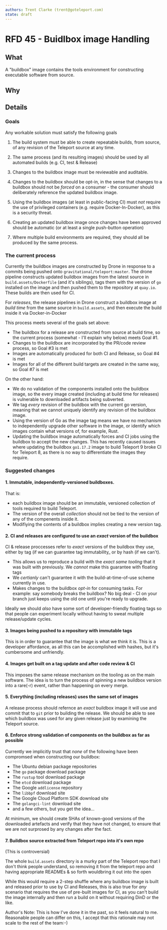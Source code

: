 ```yaml
---
authors: Trent Clarke (trent@goteleport.com)
state: draft
---
```


# RFD 45 - Buidlbox image Handling 

## What

A "buildbox" image contains the tools environment for constructing executable 
software from source. 

## Why

## Details

### Goals

Any workable solution must satisfy the following goals 

 1. The build system must be able to create repeatable builds, from source, of
    any revision of the Teleport source at any time. 

 2. The same process (and its resulting images) should be used by all automated 
    builds (e.g. CI, test & Release)

 3. Changes to the buildbox image must be reviewable and auditable.

 4. Changes to the buildbox should be opt-in, in the sense that changes to a 
    buildbox should not be *forced* on a consumer - the consumer should deliberately 
    reference the updated buildbox image.

 5. Using the buildbox images (at least in public-facing CI) must *not* require 
    the use of privileged containers (e.g. require Docker-In-Docker), as this 
    is a security threat.

 6. Creating an updated buildbox image once changes have been approved should 
    be automatic (or at least a single push-button operation)

 7. Where multiple build environments are required, they should all be 
    produced by the same process.

### The current process

Currently the buildbox images are constructed by Drone in response to a commits
being pushed onto `gravitational/teleport:master`. The drone pipeline constructs 
updated buildbox images from the latest source in `build.assets/Dockerfile` (and 
it's siblings), tags them with the version of `go` installed on the image and 
then pushed them to the repository at `quay.io`. These builds are then used for CI.

For _releases_, the release pipelines in Drone construct a buildbox image at 
_build time_ from the same source in `build.assets`, and then execute the build 
inside it via Docker-in-Docker

This process meets several of the goals set above:

 * The buildbox for a release are constructed from source at build time, so the 
   current process (somewhat - I'll explain why below) meets Goal #1.
 * Changes to the buildbox are incorporated by the PR/code review process, so 
   Goal #3 is met
 * Images are automatically produced for both CI and Release, so Goal #4 is met
 * Images for all of the different build targets are created in the same way, so
   Goal #7 is met

On the other hand:

 * We do no validation of the components installed onto the buildbox image, so 
   the every image created (including at build time for releases) is vulnerable
   to downloaded artifacts being subverted.
 * We tag _every_ revision of the buildbox with the current go version, meaning
   that we cannot uniquely identify any revision of the buildbox image.
 * Using the version of Go as the image tag means we have no mechanism to 
   independently upgrade other software in the image, or identify which images 
   contain what versions of, for example, Rust.
 * Updating the buildbox image automatically forces and CI jobs using the 
   buildbox to accept the new changes. This has recently caused issues where 
   updating the buildbox `go1.17.2` image to build Teleport 9 broke CI for 
   Teleport 8, as there is no way to differentiate the images they require.

### Suggested changes

#### 1. Immutable, independently-versioned buildboxes.

That is:
 * each buildbox image should be an immutable, versioned collection of tools required
   to build Teleport. 
 * The version of the overall  _collection_ should not be tied to the version of any
   of the compenents inside it.
 * Modifiying the contents of a buildbox implies creating a new version tag.

#### 2. CI and releases are configured to use an _exact_ version of the buildbox

CI & release proccesses refer to _exact_ versions of the buildbox they use, either 
by tag (if we can guarantee tag immutability_ or by hash (if we can't).

 * This allows us to reproduce a build with the _exact same tooling_ that it was 
   built with previously. We _cannot_ make this guarantee with floating tags
 * We _certianly_ can't guarantee it with the build-at-time-of-use scheme currently
   in use.
 * Makes changes to the buildbox _opt-in_ for consuming tasks. For example: say 
   somebody breaks the buildbox? No big deal - CI on your branch just keeps using the
   old one until you're ready to upgrade.

Ideally we should _also_ have some sort of developer-friendly floating tags so that
people can experiment locally without having to sweat multiple release/update cycles.

#### 3. Images being pushed to a repository with immutable tags

This is in order to guarantee that the image is what we think it is. This is a developer
affordance, as all this can be accomplished with hashes, but it's cumbersome and 
unfriendly.

#### 4. Images get built on a tag update and after code review & CI

This imposes the same release mechanism on the tooling as on the main software. The idea 
is to turn the process of spinning a new buildbox version into a rare(-r) event, rather 
than happening on every merge.

#### 5. Everything (including releases) uses the same set of images

A release process should refernce an _exact_ buildbox image it will use and commit that
to `git` prior to building the release. We should be able to see which buildbox was used
for any given release just by examining the Teleport source.

#### 6. Enforce strong validation of components on the buildbox as far as possible

Currently we implicitly trust that _none_ of the following have been compromsed when
constructing our buildbox:
 - The Ubuntu debian package repositories
 - The `go` package download package
 - The `rustup` tool download package
 - The `etcd` download package
 - The Google `addlicense` repository
 - The `libbpf` download site
 - The Google Cloud Platform SDK download site
 - The `golangci-lint` download site
 - and a few others, but you get the idea...

At minimum, we should create SHAs of known-good versions of the downloaded artefacts 
and verify that they have not changed, to ensure that we are not surprosed by any 
changes after the fact.

#### 7. Buildbox source extracted from Teleport repo into it's own repo

(This is controversial)

The whole `build.assets` directory is a murky part of the Teleport repo that I don't
think people understand, so removing it from the teleport repo and having appropriate
READMEs & so forth wouldbring it out into the open

While this would require a 2-step shuffle where any buildbox image is built and released 
prior to use by CI and Releases, this is also true for _any_  scenario that requires the 
use of pre-built images for CI, as you can't build the image internally and then run a 
build on it without requiring DinD or the like.

Author's Note:  This is how I've done it in the past, so it feels natural to me. 
Reasonable people can differ on this, I accept that this rationale may not scale 
to the rest of the team:-)
